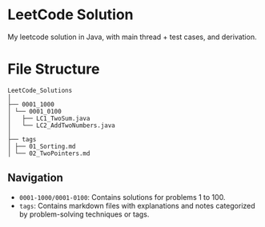# LeetCode Solution

My leetcode solution in Java, with main thread + test cases, and derivation.

# File Structure

```
LeetCode_Solutions
│
├── 0001_1000
│ └── 0001_0100
│   ├── LC1_TwoSum.java
│   └── LC2_AddTwoNumbers.java
│
├── tags
│ ├── 01_Sorting.md
│ └── 02_TwoPointers.md
```

## Navigation

- `0001-1000/0001-0100`: Contains solutions for problems 1 to 100.
- `tags`: Contains markdown files with explanations and notes categorized by problem-solving techniques or tags.